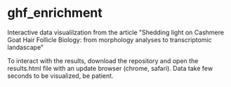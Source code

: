 # ghf_enrichment
Interactive data visualilzation from the article "Shedding light on Cashmere Goat Hair Follicle Biology: from morphology analyses to transcriptomic landascape" 

To interact with the results, download the repository and open the results.html file with an update browser (chrome, safari).
Data take few seconds to be visualized, be patient.
